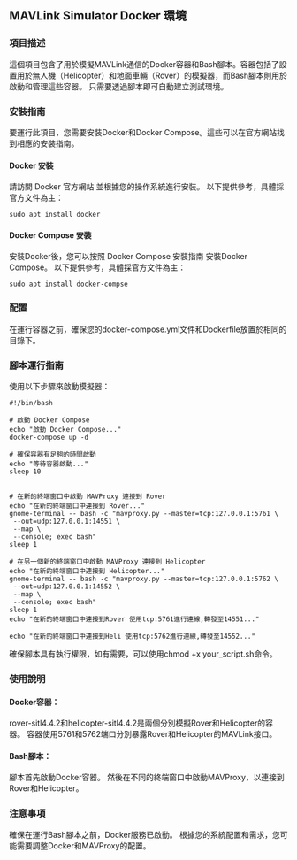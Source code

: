 ## MAVLink Simulator Docker 環境
### 項目描述
這個項目包含了用於模擬MAVLink通信的Docker容器和Bash腳本。容器包括了設置用於無人機（Helicopter）和地面車輛（Rover）的模擬器，而Bash腳本則用於啟動和管理這些容器。
只需要透過腳本即可自動建立測試環境。

### 安裝指南
要運行此項目，您需要安裝Docker和Docker Compose。這些可以在官方網站找到相應的安裝指南。

#### Docker 安裝
請訪問 Docker 官方網站 並根據您的操作系統進行安裝。
以下提供參考，具體採官方文件為主：
```
sudo apt install docker
```

#### Docker Compose 安裝
安裝Docker後，您可以按照 Docker Compose 安裝指南 安裝Docker Compose。
以下提供參考，具體採官方文件為主：
```
sudo apt install docker-compse
```
### 配置
在運行容器之前，確保您的docker-compose.yml文件和Dockerfile放置於相同的目錄下。

### 腳本運行指南
使用以下步驟來啟動模擬器：
```
#!/bin/bash

# 啟動 Docker Compose
echo "啟動 Docker Compose..."
docker-compose up -d

# 確保容器有足夠的時間啟動
echo "等待容器啟動..."
sleep 10


# 在新的終端窗口中啟動 MAVProxy 連接到 Rover
echo "在新的終端窗口中連接到 Rover..."
gnome-terminal -- bash -c "mavproxy.py --master=tcp:127.0.0.1:5761 \
 --out=udp:127.0.0.1:14551 \
 --map \
 --console; exec bash"
sleep 1

# 在另一個新的終端窗口中啟動 MAVProxy 連接到 Helicopter
echo "在新的終端窗口中連接到 Helicopter..."
gnome-terminal -- bash -c "mavproxy.py --master=tcp:127.0.0.1:5762 \
 --out=udp:127.0.0.1:14552 \
 --map \
 --console; exec bash"
sleep 1
echo "在新的終端窗口中連接到Rover 使用tcp:5761進行連線,轉發至14551..."

echo "在新的終端窗口中連接到Heli 使用tcp:5762進行連線,轉發至14552..."

```
確保腳本具有執行權限，如有需要，可以使用chmod +x your_script.sh命令。
### 使用說明
#### Docker容器：
rover-sitl4.4.2和helicopter-sitl4.4.2是兩個分別模擬Rover和Helicopter的容器。
容器使用5761和5762端口分別暴露Rover和Helicopter的MAVLink接口。
#### Bash腳本：
腳本首先啟動Docker容器。
然後在不同的終端窗口中啟動MAVProxy，以連接到Rover和Helicopter。
### 注意事項
確保在運行Bash腳本之前，Docker服務已啟動。
根據您的系統配置和需求，您可能需要調整Docker和MAVProxy的配置。